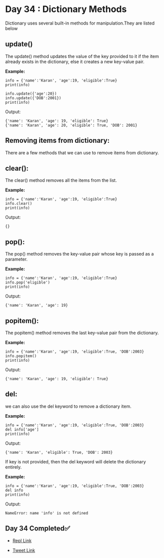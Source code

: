 # Day 34 : Dictionary Methods

Dictionary uses several built-in methods for manipulation.They are listed below

## update()
The update() method updates the value of the key provided to it if the item already exists in the dictionary, else it creates a new key-value pair.

**Example:**
```
info = {'name':'Karan', 'age':19, 'eligible':True}
print(info)

info.update({'age':20})
info.update({'DOB':2001})
print(info)
```

Output:
```
{'name': 'Karan', 'age': 19, 'eligible': True}
{'name': 'Karan', 'age': 20, 'eligible': True, 'DOB': 2001}
```

## Removing items from dictionary:
There are a few methods that we can use to remove items from dictionary.

## clear():
The clear() method removes all the items from the list.

**Example:**
```
info = {'name':'Karan', 'age':19, 'eligible':True}
info.clear()
print(info)
```

Output:
```
{}
```

## pop():
The pop() method removes the key-value pair whose key is passed as a parameter.

**Example:**
```
info = {'name':'Karan', 'age':19, 'eligible':True}
info.pop('eligible')
print(info)
```

Output:
```
{'name': 'Karan', 'age': 19}
```

## popitem():
The popitem() method removes the last key-value pair from the dictionary.

**Example:**
```
info = {'name':'Karan', 'age':19, 'eligible':True, 'DOB':2003}
info.popitem()
print(info)
```

Output:
```
{'name': 'Karan', 'age': 19, 'eligible': True}
```

## del:
we can also use the del keyword to remove a dictionary item.

**Example:**
```
info = {'name':'Karan', 'age':19, 'eligible':True, 'DOB':2003}
del info['age']
print(info)
```

Output:
```
{'name': 'Karan', 'eligible': True, 'DOB': 2003}
```

If key is not provided, then the del keyword will delete the dictionary entirely.

**Example:**
```
info = {'name':'Karan', 'age':19, 'eligible':True, 'DOB':2003}
del info
print(info)
```

Output:
```
NameError: name 'info' is not defined
```

## Day 34 Completed✅ 

* [Repl Link](https://replit.com/@kishanrajput23/34-Day34-Dictionary-Methods)

* [Tweet Link](https://twitter.com/kishan_rajput23/status/1609248208244596740?s=20&t=Js-8mNUs-unTh6N-heyKMQ)
